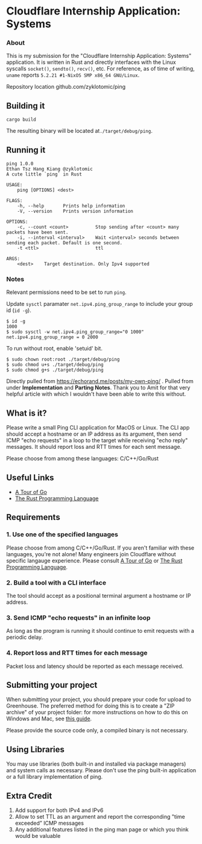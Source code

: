 # Cloudflare Internship Application: Systems
### About
This is my submission for the "Cloudflare Internship Application: Systems"
application. It is written in Rust and directly interfaces with
the Linux syscalls `socket()`, `sendto()`, `recv()`, etc. For reference,
as of time of writing, `uname` reports `5.2.21 #1-NixOS SMP x86_64 GNU/Linux`.

Repository location github.com/zyklotomic/ping
## Building it
```
cargo build
```
The resulting binary will be located at`./target/debug/ping`.

## Running it
```
ping 1.0.0
Ethan Tsz Hang Kiang @zyklotomic
A cute little `ping` in Rust

USAGE:
    ping [OPTIONS] <dest>

FLAGS:
    -h, --help       Prints help information
    -V, --version    Prints version information

OPTIONS:
    -c, --count <count>          Stop sending after <count> many packets have been sent.
    -i, --interval <interval>    Wait <interval> seconds between sending each packet. Default is one second.
    -t <ttl>                     ttl

ARGS:
    <dest>    Target destination. Only Ipv4 supported
```
### Notes
Relevant permissions need to be set to run `ping`.

Update `sysctl` paramater `net.ipv4.ping_group_range` to include your group id (`id -g`).

```
$ id -g
1000
$ sudo sysctl -w net.ipv4.ping_group_range="0 1000"
net.ipv4.ping_group_range = 0 2000
```
To run without root, enable 'setuid' bit.
```
$ sudo chown root:root ./target/debug/ping
$ sudo chmod u+s ./target/debug/ping
$ sudo chmod g+s ./target/debug/ping
```

Directly pulled from https://echorand.me/posts/my-own-ping/ . Pulled from under **Implementation** and **Parting Notes**.
Thank you to Amit for that very helpful article with which I wouldn't have been able to write this without.

## What is it?

Please write a small Ping CLI application for MacOS or Linux.
The CLI app should accept a hostname or an IP address as its argument, then send ICMP "echo requests" in a loop to the target while receiving "echo reply" messages.
It should report loss and RTT times for each sent message.

Please choose from among these languages: C/C++/Go/Rust

## Useful Links

- [A Tour of Go](https://tour.golang.org/welcome/1)
- [The Rust Programming Language](https://doc.rust-lang.org/book/index.html)

## Requirements

### 1. Use one of the specified languages

Please choose from among C/C++/Go/Rust. If you aren't familiar with these languages, you're not alone! Many engineers join Cloudflare without
specific langauge experience. Please consult [A Tour of Go](https://tour.golang.org/welcome/1) or [The Rust Programming Language](https://doc.rust-lang.org/book/index.html).

### 2. Build a tool with a CLI interface

The tool should accept as a positional terminal argument a hostname or IP address.

### 3. Send ICMP "echo requests" in an infinite loop

As long as the program is running it should continue to emit requests with a periodic delay.

### 4. Report loss and RTT times for each message

Packet loss and latency should be reported as each message received.

## Submitting your project

When submitting your project, you should prepare your code for upload to Greenhouse. The preferred method for doing this is to create a "ZIP archive" of your project folder: for more instructions on how to do this on Windows and Mac, see [this guide](https://www.sweetwater.com/sweetcare/articles/how-to-zip-and-unzip-files/).

Please provide the source code only, a compiled binary is not necessary.

## Using Libraries

You may use libraries (both built-in and installed via package managers) and system calls as necessary. Please don't use the ping built-in application or a full library implementation of ping.

## Extra Credit

1. Add support for both IPv4 and IPv6
2. Allow to set TTL as an argument and report the corresponding "time exceeded” ICMP messages
3. Any additional features listed in the ping man page or which you think would be valuable
